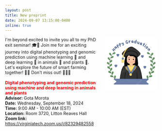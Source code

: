 ```yaml
---
layout: post
title: New preprint
date: 2024-09-07 13:15:00-0400
inline: true
---
```



<p>
    <span style="float: left; width: 60%;">
       I'm beyond excited to invite you all to my PhD exit seminar! 🎓🌟 Join me for an exciting journey into digital phenotyping and genomic prediction using machine learning 🤖 and deep learning 🧠 in animals 🐄 and plants 🌱. Let's explore the future of smart farming together! 🚜🌾 Don't miss out! 📅🚀🎉<br><br>
        <strong  style="color: red;">Digital phenotyping and genomic prediction using machine and deep learning in animals and plants</strong> <br>
        <strong>Advisor:</strong> Gota Morota<br>
        <strong>Date:</strong> Wednesday, September 18, 2024<br>
        <strong>Time:</strong> 9:00 AM - 10:00 AM (EST)<br>
        <strong>Location:</strong> Room 3720, Litton Reaves Hall<br>
        <strong>Zoom link:</strong> <a href="https://virginiatech.zoom.us/j/82329482558" target="_blank">https://virginiatech.zoom.us/j/82329482558</a>
    </span>
    <img src="/assets/img/graduation.png" style="float: right; width: 35%; height: 40%;" alt="gg">
</p>